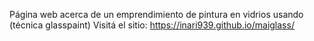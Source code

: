 Página web acerca de un emprendimiento de pintura en vidrios usando (técnica glasspaint)
Visitá el sitio: https://inari939.github.io/maiglass/
